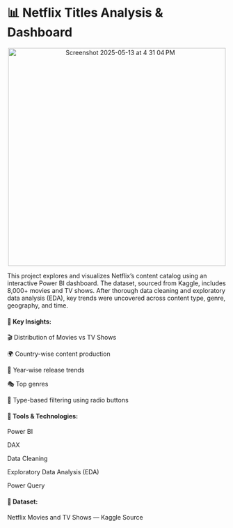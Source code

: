 # 📊 Netflix Titles Analysis & Dashboard

<p align="center">
  <img width="500" alt="Screenshot 2025-05-13 at 4 31 04 PM" src="https://github.com/user-attachments/assets/023c6c53-530c-4c4b-8637-025e69b0df0c" />
</p>

This project explores and visualizes Netflix’s content catalog using an interactive Power BI dashboard. The dataset, sourced from Kaggle, includes 8,000+ movies and TV shows. After thorough data cleaning and exploratory data analysis (EDA), key trends were uncovered across content type, genre, geography, and time.

#### 📌  Key Insights:
🎬 Distribution of Movies vs TV Shows

🌍 Country-wise content production

📅 Year-wise release trends

🎭 Top genres

🔘 Type-based filtering using radio buttons

#### 📌 Tools & Technologies:
Power BI

DAX

Data Cleaning

Exploratory Data Analysis (EDA)

Power Query

#### 📌 Dataset:
Netflix Movies and TV Shows — Kaggle Source
